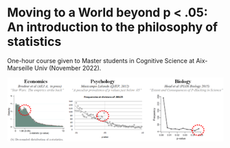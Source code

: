 # Moving to a World beyond p < .05: An introduction to the philosophy of statistics

One-hour course given to Master students in Cognitive Science at Aix-Marseille Univ (November 2022).

<img src="figures/phacking.png" align="center">
